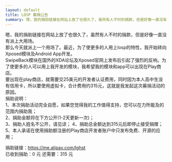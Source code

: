 ```yaml
---
layout: default
title: LOSP 募捐公告
summary: 嗯，我的捐助链接在网站上放了也很久了，虽然有人不时的捐款，但是好像一直没有派上大用场。<br />那么今天就派上一个用场了。最近，为了使更多的人用上losp的特性，我开始转向Xposed模块及Android App开发。<br />SwipeBack模块在国外的XDA论坛及Xposed官网上发布后引起了强烈的反响。为了使更多的人可以用上我开发的模块，我希望我的模块和app可以出现在Play商店。
---
```

嗯，我的捐助链接在网站上放了也很久了，虽然有人不时的捐款，但是好像一直没有派上大用场。  
那么今天就派上一个用场了。最近，为了使更多的人用上losp的特性，我开始转向Xposed模块及Android App开发。  
SwipeBack模块在国外的XDA论坛及Xposed官网上发布后引起了强烈的反响。为了使更多的人可以用上我开发的模块，我希望我的模块和app可以出现在Play商店。  
要出现在play商店，就需要交25美元的开发者认证费用，同时因为本人高中生没有信用卡，所以要使用虚拟卡，合计费用约315元，这就是我发起这次募捐活动的原因。  
捐助说明：  
1、本次捐助活动完全自愿，如果您觉得我的工作值得支持，您可以在力所能及的范围内捐助我；  
2、捐助金额将在下方公开(1-2天更新一次)；  
3、捐助人姓名不公开，请见谅；
4、捐助总金额达到315元后即停止接受捐赠；  
5、本人承诺在使用捐助额注册的Play商店开发者账户中只发布免费、开源的应用；

捐助链接：<https://me.alipay.com/lghst>  
已收到捐助：0 元  还需要：315 元
